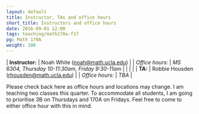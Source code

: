 ```yaml
---
layout: default
title: Instructor, TAs and office hours
short_title: Instructors and office hours
date: 2016-09-01 12:00
tags: teaching/math170a-f17
pg: Math 170A
weight: 100
---
```




| __Instructor:__ | Noah White (<a href="mailto:noah@math.ucla.edu">noah@math.ucla.edu</a>)                    |
| _Office hours:_ | _MS 6304, Thursday 10-11:30am, Friday 9:30-11am_                                      |
|                 |                                                                                            |
| __TA:__         | Robbie Housden (<a href="mailto:rhousden@math.ucla.edu">rhousden@math.ucla.edu</a>) |
| _Office hours:_ | _TBA_                                                                  |


Please check back here as office hours and locations may change.  I am teaching two classes this quarter. To accommodate all students, I am going to prioritise 3B on Thursdays and 170A on Fridays. Feel free to come to either office hour with this in mind.
